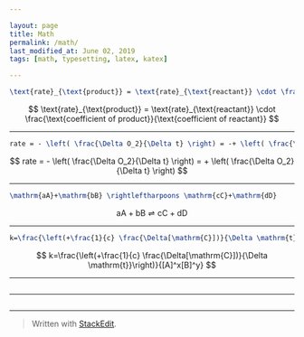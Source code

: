 ```yaml
---

layout: page
title: Math
permalink: /math/
last_modified_at: June 02, 2019
tags: [math, typesetting, latex, katex]

---
```


```latex
\text{rate}_{\text{product}} = \text{rate}_{\text{reactant}} \cdot \frac{\text{coefficient of reactant}}{\text{coefficient of product}}
```
$$
\text{rate}_{\text{product}} = \text{rate}_{\text{reactant}} \cdot \frac{\text{coefficient of product}}{\text{coefficient of reactant}}
$$

---

```latex
rate = - \left( \frac{\Delta O_2}{\Delta t} \right) = -+ \left( \frac{\Delta O_2}{\Delta t} \right)
```
$$
rate = - \left( \frac{\Delta O_2}{\Delta t} \right) = + \left( \frac{\Delta O_2}{\Delta t} \right)
$$

---

```latex
\mathrm{aA}+\mathrm{bB} \rightleftharpoons \mathrm{cC}+\mathrm{dD}
```
$$
\mathrm{aA}+\mathrm{bB} \rightleftharpoons \mathrm{cC}+\mathrm{dD}
$$

---

```latex
k=\frac{\left(+\frac{1}{c} \frac{\Delta[\mathrm{C}])}{\Delta \mathrm{t}}\right)}{[A]^x[B]^y}
```
$$
k=\frac{\left(+\frac{1}{c} \frac{\Delta[\mathrm{C}])}{\Delta \mathrm{t}}\right)}{[A]^x[B]^y}
$$

---

```latex
```
$$
$$

---

```latex
```
$$
$$

---

> Written with [StackEdit](https://stackedit.io/).
<!--stackedit_data:
eyJoaXN0b3J5IjpbLTY3OTMzOTA1MSwxNjExNzEwMjE4LC0xMT
I4OTY1OTEyXX0=
-->